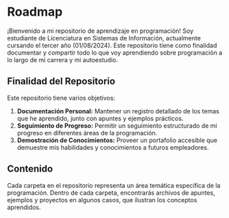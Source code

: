 # Roadmap

¡Bienvenido a mi repositorio de aprendizaje en programación! Soy estudiante de Licenciatura en Sistemas de Información, actualmente cursando el tercer año (01/08/2024). Este repositorio tiene como finalidad documentar y compartir todo lo que voy aprendiendo sobre programación a lo largo de mi carrera y mi autoestudio.

## Finalidad del Repositorio

Este repositorio tiene varios objetivos:

1. **Documentación Personal:** Mantener un registro detallado de los temas que he aprendido, junto con apuntes y ejemplos prácticos.
2. **Seguimiento de Progreso:** Permitir un seguimiento estructurado de mi progreso en diferentes áreas de la programación.
3. **Demostración de Conocimientos:** Proveer un portafolio accesible que demuestre mis habilidades y conocimientos a futuros empleadores.

## Contenido

Cada carpeta en el repositorio representa un área temática específica de la programación. Dentro de cada carpeta, encontrarás archivos de apuntes, ejemplos y proyectos en algunos casos, que ilustran los conceptos aprendidos.


